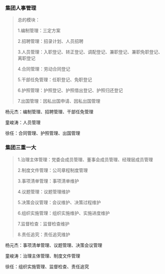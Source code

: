 ### 集团人事管理

> 总的模块：
>
> 1.编制管理：三定方案
>
> 2.招聘管理：招录计划、人员招聘
>
> 3.人员管理：入职登记、转正登记、调配登记、兼职登记、兼职免职登记、离职登记
>
> 4.合同管理：劳动合同登记
>
> 5.干部任免管理：任职登记、免职登记
>
> 6.护照管理：护照登记、护照借出登记、护照归还登记
>
> 7.出国管理：因私出国申请、因私出国管理

杨元杰：编制管理、招聘管理、干部任免管理

童峻涛：人员管理

徐任：合同管理、护照管理、出国管理



### 集团三重一大

> 1.治理主体管理：党委会成员管理、董事会成员管理、经理层成员管理
>
> 2.制度文件管理：公司章程制度管理
>
> 3.事项清单管理：事项清单维护
>
> 4.议题管理：议题管理维护
>
> 5.决策会议管理：会议维护、决策过程维护
>
> 6.组织实施管理：组织实施维护、实施进度维护
>
> 7.监督检查：监督检查维护
>
> 8.责任追究：责任追究维护
>
> 

杨元杰：事项清单管理、议题管理、决策会议管理

童峻涛：治理主体管理、制度文件管理

徐任：组织实施管理、监督检查、责任追究


